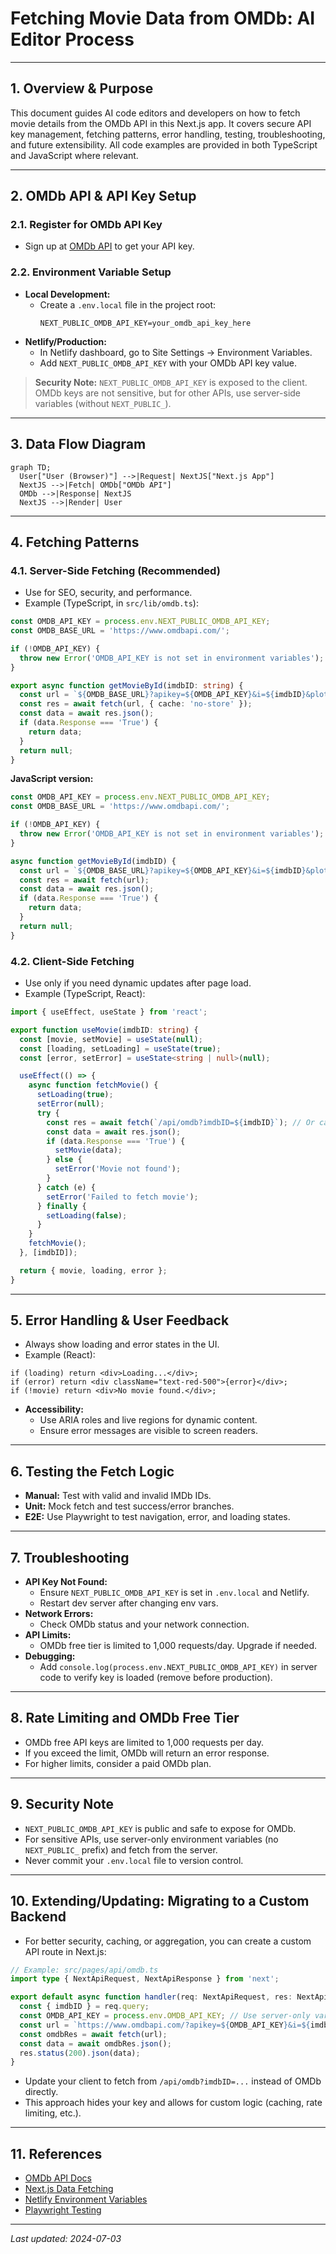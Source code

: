 # Fetching Movie Data from OMDb: AI Editor Process

---

## 1. Overview & Purpose

This document guides AI code editors and developers on how to fetch movie details from the OMDb API in this Next.js app. It covers secure API key management, fetching patterns, error handling, testing, troubleshooting, and future extensibility. All code examples are provided in both TypeScript and JavaScript where relevant.

---

## 2. OMDb API & API Key Setup

### 2.1. Register for OMDb API Key
- Sign up at [OMDb API](https://www.omdbapi.com/apikey.aspx) to get your API key.

### 2.2. Environment Variable Setup
- **Local Development:**
  - Create a `.env.local` file in the project root:
    ```env
    NEXT_PUBLIC_OMDB_API_KEY=your_omdb_api_key_here
    ```
- **Netlify/Production:**
  - In Netlify dashboard, go to Site Settings → Environment Variables.
  - Add `NEXT_PUBLIC_OMDB_API_KEY` with your OMDb API key value.

> **Security Note:**
> `NEXT_PUBLIC_OMDB_API_KEY` is exposed to the client. OMDb keys are not sensitive, but for other APIs, use server-side variables (without `NEXT_PUBLIC_`).

---

## 3. Data Flow Diagram

```mermaid
graph TD;
  User["User (Browser)"] -->|Request| NextJS["Next.js App"]
  NextJS -->|Fetch| OMDb["OMDb API"]
  OMDb -->|Response| NextJS
  NextJS -->|Render| User
```

---

## 4. Fetching Patterns

### 4.1. Server-Side Fetching (Recommended)
- Use for SEO, security, and performance.
- Example (TypeScript, in `src/lib/omdb.ts`):

```ts
const OMDB_API_KEY = process.env.NEXT_PUBLIC_OMDB_API_KEY;
const OMDB_BASE_URL = 'https://www.omdbapi.com/';

if (!OMDB_API_KEY) {
  throw new Error('OMDB_API_KEY is not set in environment variables');
}

export async function getMovieById(imdbID: string) {
  const url = `${OMDB_BASE_URL}?apikey=${OMDB_API_KEY}&i=${imdbID}&plot=full`;
  const res = await fetch(url, { cache: 'no-store' });
  const data = await res.json();
  if (data.Response === 'True') {
    return data;
  }
  return null;
}
```

**JavaScript version:**
```js
const OMDB_API_KEY = process.env.NEXT_PUBLIC_OMDB_API_KEY;
const OMDB_BASE_URL = 'https://www.omdbapi.com/';

if (!OMDB_API_KEY) {
  throw new Error('OMDB_API_KEY is not set in environment variables');
}

async function getMovieById(imdbID) {
  const url = `${OMDB_BASE_URL}?apikey=${OMDB_API_KEY}&i=${imdbID}&plot=full`;
  const res = await fetch(url);
  const data = await res.json();
  if (data.Response === 'True') {
    return data;
  }
  return null;
}
```

### 4.2. Client-Side Fetching
- Use only if you need dynamic updates after page load.
- Example (TypeScript, React):

```ts
import { useEffect, useState } from 'react';

export function useMovie(imdbID: string) {
  const [movie, setMovie] = useState(null);
  const [loading, setLoading] = useState(true);
  const [error, setError] = useState<string | null>(null);

  useEffect(() => {
    async function fetchMovie() {
      setLoading(true);
      setError(null);
      try {
        const res = await fetch(`/api/omdb?imdbID=${imdbID}`); // Or call OMDb directly if key is public
        const data = await res.json();
        if (data.Response === 'True') {
          setMovie(data);
        } else {
          setError('Movie not found');
        }
      } catch (e) {
        setError('Failed to fetch movie');
      } finally {
        setLoading(false);
      }
    }
    fetchMovie();
  }, [imdbID]);

  return { movie, loading, error };
}
```

---

## 5. Error Handling & User Feedback

- Always show loading and error states in the UI.
- Example (React):

```tsx
if (loading) return <div>Loading...</div>;
if (error) return <div className="text-red-500">{error}</div>;
if (!movie) return <div>No movie found.</div>;
```

- **Accessibility:**
  - Use ARIA roles and live regions for dynamic content.
  - Ensure error messages are visible to screen readers.

---

## 6. Testing the Fetch Logic

- **Manual:** Test with valid and invalid IMDb IDs.
- **Unit:** Mock fetch and test success/error branches.
- **E2E:** Use Playwright to test navigation, error, and loading states.

---

## 7. Troubleshooting

- **API Key Not Found:**
  - Ensure `NEXT_PUBLIC_OMDB_API_KEY` is set in `.env.local` and Netlify.
  - Restart dev server after changing env vars.
- **Network Errors:**
  - Check OMDb status and your network connection.
- **API Limits:**
  - OMDb free tier is limited to 1,000 requests/day. Upgrade if needed.
- **Debugging:**
  - Add `console.log(process.env.NEXT_PUBLIC_OMDB_API_KEY)` in server code to verify key is loaded (remove before production).

---

## 8. Rate Limiting and OMDb Free Tier

- OMDb free API keys are limited to 1,000 requests per day.
- If you exceed the limit, OMDb will return an error response.
- For higher limits, consider a paid OMDb plan.

---

## 9. Security Note

- `NEXT_PUBLIC_OMDB_API_KEY` is public and safe to expose for OMDb.
- For sensitive APIs, use server-only environment variables (no `NEXT_PUBLIC_` prefix) and fetch from the server.
- Never commit your `.env.local` file to version control.

---

## 10. Extending/Updating: Migrating to a Custom Backend

- For better security, caching, or aggregation, you can create a custom API route in Next.js:

```ts
// Example: src/pages/api/omdb.ts
import type { NextApiRequest, NextApiResponse } from 'next';

export default async function handler(req: NextApiRequest, res: NextApiResponse) {
  const { imdbID } = req.query;
  const OMDB_API_KEY = process.env.OMDB_API_KEY; // Use server-only variable
  const url = `https://www.omdbapi.com/?apikey=${OMDB_API_KEY}&i=${imdbID}&plot=full`;
  const omdbRes = await fetch(url);
  const data = await omdbRes.json();
  res.status(200).json(data);
}
```
- Update your client to fetch from `/api/omdb?imdbID=...` instead of OMDb directly.
- This approach hides your key and allows for custom logic (caching, rate limiting, etc.).

---

## 11. References
- [OMDb API Docs](https://www.omdbapi.com/)
- [Next.js Data Fetching](https://nextjs.org/docs/app/building-your-application/data-fetching/fetching)
- [Netlify Environment Variables](https://docs.netlify.com/configure-builds/environment-variables/)
- [Playwright Testing](https://playwright.dev/)

---

*Last updated: 2024-07-03* 
